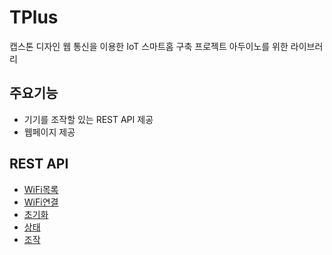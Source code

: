# TPlus
캡스톤 디자인 웹 통신을 이용한 IoT 스마트홈 구축 프로젝트 아두이노를 위한 라이브러리

## 주요기능
* 기기를 조작할 있는 REST API 제공
* 웹페이지 제공

## REST API
* [WiFi목록](doc/scan.md)
* [WiFi연결](doc/connect.md)
* [초기화](doc/reset.md)
* [상태](doc/state.md)
* [조작](doc/action.md)
